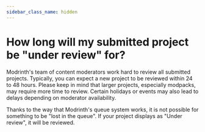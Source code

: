 ```yaml
---
sidebar_class_name: hidden
---
```


# How long will my submitted project be "under review" for?

Modrinth's team of content moderators work hard to review all submitted projects. Typically, you can expect a new project to be reviewed within 24 to 48 hours. Please keep in mind that larger projects, especially modpacks, may require more time to review. Certain holidays or events may also lead to delays depending on moderator availability.

<!--
:::info Update from December 2023
**Happy Holidays from Modrinth!** Over the coming days, moderation and project reviews may be delayed as we celebrate the holiday season with our families.

Reviews may continue to be delayed into early January as we "catch up" on what we lost.
:::
-->

Thanks to the way that Modrinth's queue system works, it is not possible for something to be "lost in the queue". If your project displays as "Under review", it will be reviewed.
